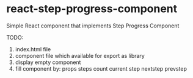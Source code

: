 # react-step-progress-component
Simple React component that implements Step Progress Component


TODO:
1. index.html file
2. component file which available for export as library
3. display empty component
4. fill component by:
    props
        steps count
        current step
        nextstep
        prevstep

